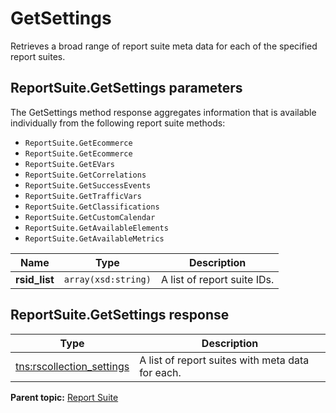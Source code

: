 # GetSettings

Retrieves a broad range of report suite meta data for each of the specified report suites.

## ReportSuite.GetSettings parameters

The GetSettings method response aggregates information that is available individually from the following report suite methods:

-   `ReportSuite.GetEcommerce` 
-   `ReportSuite.GetEcommerce` 
-   `ReportSuite.GetEVars` 
-   `ReportSuite.GetCorrelations` 
-   `ReportSuite.GetSuccessEvents` 
-   `ReportSuite.GetTrafficVars` 
-   `ReportSuite.GetClassifications` 
-   `ReportSuite.GetCustomCalendar` 
-   `ReportSuite.GetAvailableElements` 
-   `ReportSuite.GetAvailableMetrics` 

|Name|Type|Description|
|----|----|-----------|
|**rsid\_list** |`array(xsd:string)` | A list of report suite IDs. |

## ReportSuite.GetSettings response

|Type|Description|
|----|-----------|
|[tns:rscollection\_settings](../../data_types/r_rscollection_settings.md#) | A list of report suites with meta data for each. |

**Parent topic:** [Report Suite](../../methods/report_suite/c_api_admin_methods_repsuite.md)

